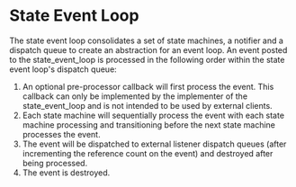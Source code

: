# State Event Loop

The state event loop consolidates a set of state machines, a notifier and a dispatch queue to create an abstraction for an event loop. 
An event posted to the state_event_loop is processed in the following order within the state event loop's dispatch queue:
1. An optional pre-processor callback will first process the event. This callback can only be implemented by the implementer of the state_event_loop and 
   is not intended to be used by external clients.
2. Each state machine will sequentially process the event with each state machine processing and transitioning before the 
   next state machine processes the event.
3. The event will be dispatched to external listener dispatch queues (after incrementing the reference count on the event) and destroyed
   after being processed.
4. The event is destroyed.

